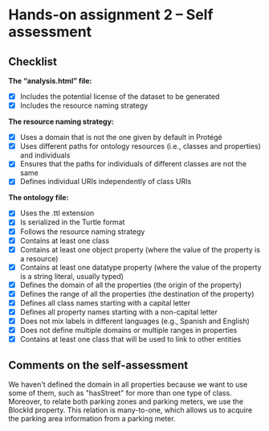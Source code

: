 # Hands-on assignment 2 – Self assessment

## Checklist

**The “analysis.html” file:**

- [X] Includes the potential license of the dataset to be generated
- [X] Includes the resource naming strategy

**The resource naming strategy:**

- [X] Uses a domain that is not the one given by default in Protégé
- [X] Uses different paths for ontology resources (i.e., classes and properties) and individuals
- [X] Ensures that the paths for individuals of different classes are not the same
- [X] Defines individual URIs independently of class URIs

**The ontology file:**

- [X] Uses the .ttl extension
- [X] Is serialized in the Turtle format
- [X] Follows the resource naming strategy
- [X] Contains at least one class
- [X] Contains at least one object property (where the value of the property is a resource)
- [X] Contains at least one datatype property (where the value of the property is a string literal, usually typed)
- [X] Defines the domain of all the properties (the origin of the property)
- [X] Defines the range of all the properties (the destination of the property)
- [X] Defines all class names starting with a capital letter
- [X] Defines all property names starting with a non-capital letter
- [X] Does not mix labels in different languages (e.g., Spanish and English)
- [X] Does not define multiple domains or multiple ranges in properties
- [X] Contains at least one class that will be used to link to other entities

## Comments on the self-assessment
We haven't defined the domain in all properties because we want to use some of them, such as "hasStreet" for more than one type of class. 
Moreover, to relate both parking zones and parking meters, we use the BlockId property. This relation is many-to-one, which allows us to acquire the parking area information from a parking meter.
